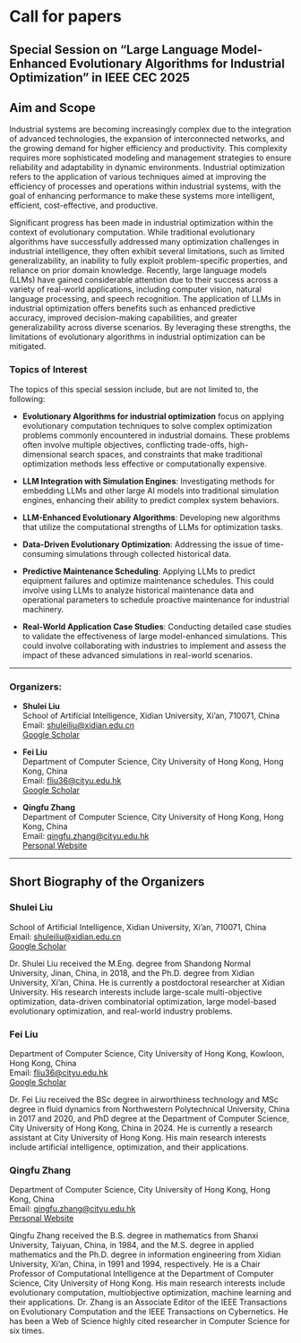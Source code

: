 # Call for papers

## Special Session on “Large Language Model-Enhanced Evolutionary Algorithms for Industrial Optimization” in IEEE CEC 2025

## Aim and Scope

Industrial systems are becoming increasingly complex due to the integration of advanced technologies, the expansion of interconnected networks, and the growing demand for higher efficiency and productivity. This complexity requires more sophisticated modeling and management strategies to ensure reliability and adaptability in dynamic environments. Industrial optimization refers to the application of various techniques aimed at improving the efficiency of processes and operations within industrial systems, with the goal of enhancing performance to make these systems more intelligent, efficient, cost-effective, and productive.

Significant progress has been made in industrial optimization within the context of evolutionary computation. While traditional evolutionary algorithms have successfully addressed many optimization challenges in industrial intelligence, they often exhibit several limitations, such as limited generalizability, an inability to fully exploit problem-specific properties, and reliance on prior domain knowledge. Recently, large language models (LLMs) have gained considerable attention due to their success across a variety of real-world applications, including computer vision, natural language processing, and speech recognition. The application of LLMs in industrial optimization offers benefits such as enhanced predictive accuracy, improved decision-making capabilities, and greater generalizability across diverse scenarios. By leveraging these strengths, the limitations of evolutionary algorithms in industrial optimization can be mitigated.

### Topics of Interest

The topics of this special session include, but are not limited to, the following:
- **Evolutionary Algorithms for industrial optimization** focus on applying evolutionary computation techniques to solve complex optimization problems commonly encountered in industrial domains. These problems often involve multiple objectives, conflicting trade-offs, high-dimensional search spaces, and constraints that make traditional optimization methods less effective or computationally expensive.


- **LLM Integration with Simulation Engines**: Investigating methods for embedding LLMs and other large AI models into traditional simulation engines, enhancing their ability to predict complex system behaviors.
- **LLM-Enhanced Evolutionary Algorithms**: Developing new algorithms that utilize the computational strengths of LLMs for optimization tasks. 
- **Data-Driven Evolutionary Optimization**: Addressing the issue of time-consuming simulations through collected historical data.
- **Predictive Maintenance Scheduling**: Applying LLMs to predict equipment failures and optimize maintenance schedules. This could involve using LLMs to analyze historical maintenance data and operational parameters to schedule proactive maintenance for industrial machinery.
- **Real-World Application Case Studies**: Conducting detailed case studies to validate the effectiveness of large model-enhanced simulations. This could involve collaborating with industries to implement and assess the impact of these advanced simulations in real-world scenarios.

---

### Organizers:

- **Shulei Liu**  
  School of Artificial Intelligence, Xidian University, Xi’an, 710071, China  
  Email: [shuleiliu@xidian.edu.cn](mailto:shuleiliu@xidian.edu.cn)  
  [Google Scholar](https://scholar.google.com/citations?user=UCmhmG4AAAAJ&hl=zh-CN)  

- **Fei Liu**  
  Department of Computer Science, City University of Hong Kong, Hong Kong, China  
  Email: [fliu36@cityu.edu.hk](mailto:fliu36@cityu.edu.hk)  
  [Google Scholar](https://scholar.google.com/citations?user=wS0G_qQAAAAJ&hl=en)  

- **Qingfu Zhang**  
  Department of Computer Science, City University of Hong Kong, Hong Kong, China  
  Email: [qingfu.zhang@cityu.edu.hk](mailto:qingfu.zhang@cityu.edu.hk)  
  [Personal Website](https://www.cs.cityu.edu.hk/~qzhan7/index.html)  

---

## Short Biography of the Organizers

### Shulei Liu
School of Artificial Intelligence, Xidian University, Xi’an, 710071, China  
Email: [shuleiliu@xidian.edu.cn](mailto:shuleiliu@xidian.edu.cn)  
[Google Scholar](https://scholar.google.com/citations?user=UCmhmG4AAAAJ&hl=zh-CN)  

Dr. Shulei Liu received the M.Eng. degree from Shandong Normal University, Jinan, China, in 2018, and the Ph.D. degree from Xidian University, Xi’an, China. He is currently a postdoctoral researcher at Xidian University. His research interests include large-scale multi-objective optimization, data-driven combinatorial optimization, large model-based evolutionary optimization, and real-world industry problems.

### Fei Liu
Department of Computer Science, City University of Hong Kong, Kowloon, Hong Kong, China  
Email: [fliu36@cityu.edu.hk](mailto:fliu36@cityu.edu.hk)  
[Google Scholar](https://scholar.google.com/citations?user=wS0G_qQAAAAJ&hl=en)  

Dr. Fei Liu received the BSc degree in airworthiness technology and MSc degree in fluid dynamics from Northwestern Polytechnical University, China in 2017 and 2020, and PhD degree at the Department of Computer Science, City University of Hong Kong, China in 2024. He is currently a research assistant at City University of Hong Kong. His main research interests include artificial intelligence, optimization, and their applications.

### Qingfu Zhang
Department of Computer Science, City University of Hong Kong, Hong Kong, China  
Email: [qingfu.zhang@cityu.edu.hk](mailto:qingfu.zhang@cityu.edu.hk)  
[Personal Website](https://www.cs.cityu.edu.hk/~qzhan7/index.html)  

Qingfu Zhang received the B.S. degree in mathematics from Shanxi University, Taiyuan, China, in 1984, and the M.S. degree in applied mathematics and the Ph.D. degree in information engineering from Xidian University, Xi’an, China, in 1991 and 1994, respectively. He is a Chair Professor of Computational Intelligence at the Department of Computer Science, City University of Hong Kong. His main research interests include evolutionary computation, multiobjective optimization, machine learning and their applications. Dr. Zhang is an Associate Editor of the IEEE Transactions on Evolutionary Computation and the IEEE Transactions on Cybernetics. He has been a Web of Science highly cited researcher in Computer Science for six times.
